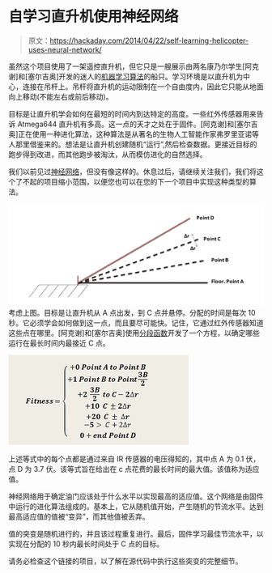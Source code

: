 # 自学习直升机使用神经网络

> 原文：<https://hackaday.com/2014/04/22/self-learning-helicopter-uses-neural-network/>

虽然这个项目使用了一架遥控直升机，但它只是一艘展示由两名康乃尔学生[阿克谢]和[塞尔吉奥]开发的迷人的[机器学习算法](http://people.ece.cornell.edu/land/courses/ece4760/FinalProjects/s2012/sab323_and43/Website_sab323_and43_EvolvingHelicopter/website_evolvinghelicopter.html)的船只。学习环境是以直升机为中心，连接在吊杆上。吊杆将直升机的运动限制在一个自由度内，因此它只能从地面向上移动(不能左右或前后移动)。

目标是让直升机学会如何在最短的时间内到达特定的高度。一些红外传感器用来告诉 Atmega644 直升机有多高。这一点的天才之处在于固件。[阿克谢]和[塞尔吉奥]正在使用一种进化算法，这种算法是从著名的生物人工智能作家弗罗里亚诺等人那里借鉴来的。想法是让直升机创建随机“运行”,然后检查数据。更接近目标的跑步得到改进，而其他跑步被淘汰，从而模仿进化的自然选择。

我们以前见过[神经网络](http://hackaday.com/2012/01/03/nerual-networks-control-a-toy-car/)，但没有像这样的。休息过后，请继续关注我们，我们将这个了不起的项目缩小范围，以便您也可以在您的下一个项目中实现这种类型的算法。

 ![chart showing different points](img/3134723b137279a18edca0aae5e22580.png)
考虑上图。目标是让直升机从 A 点出发，到 C 点并悬停。分配的时间是每次 10 秒。它必须学会如何做到这一点，而且要尽可能快。记住，它通过红外传感器知道这些点在哪里。[阿克谢]和[塞尔吉奥]使用[分段函数](http://en.wikipedia.org/wiki/Piecewise)开发了一个方程，以确定哪些运行在最长时间内最接近 C 点。

![fitness equation for helicopter](img/76c80b9dfe33c57c0751d54ee6584a4b.png)

上述等式中的每个点都是通过来自 IR 传感器的电压得知的，其中点 A 为 0.1 伏，点 D 为 3.7 伏。该等式旨在给出在 c 点花费的最长时间的最大值。该值称为适应值。

神经网络用于确定油门应该处于什么水平以实现最高的适应值。这个网络是由固件中运行的进化算法组成的。基本上，它从随机值开始，产生随机的节流水平。达到最高适应值的值被“变异”，而其他值被丢弃。

值的突变是随机进行的，并且该过程重复进行。最后，固件学习最佳节流水平，以实现在分配的 10 秒内最长时间处于 C 点的目标。

请务必检查这个链接的项目，以了解在源代码中执行这些突变的完整细节。